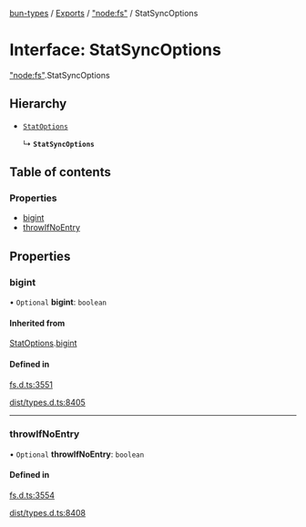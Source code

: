 [bun-types](https://github.com/oven-sh/bun-types/blob/master/api-docs/README.md) / [Exports](https://github.com/oven-sh/bun-types/blob/master/api-docs/modules.md) / ["node:fs"](https://github.com/oven-sh/bun-types/blob/master/api-docs/modules/node_fs_.md) / StatSyncOptions

# Interface: StatSyncOptions

["node:fs"](https://github.com/oven-sh/bun-types/blob/master/api-docs/modules/node_fs_.md).StatSyncOptions

## Hierarchy

- [`StatOptions`](https://github.com/oven-sh/bun-types/blob/master/api-docs/interfaces/fs_.StatOptions.md)

  ↳ **`StatSyncOptions`**

## Table of contents

### Properties

- [bigint](https://github.com/oven-sh/bun-types/blob/master/api-docs/interfaces/node_fs_.StatSyncOptions.md#bigint)
- [throwIfNoEntry](https://github.com/oven-sh/bun-types/blob/master/api-docs/interfaces/node_fs_.StatSyncOptions.md#throwifnoentry)

## Properties

### bigint

• `Optional` **bigint**: `boolean`

#### Inherited from

[StatOptions](https://github.com/oven-sh/bun-types/blob/master/api-docs/interfaces/fs_.StatOptions.md).[bigint](https://github.com/oven-sh/bun-types/blob/master/api-docs/interfaces/fs_.StatOptions.md#bigint)

#### Defined in

[fs.d.ts:3551](https://github.com/valgaze/bun-types/blob/6f8dbf8/fs.d.ts#L3551)

[dist/types.d.ts:8405](https://github.com/valgaze/bun-types/blob/6f8dbf8/dist/types.d.ts#L8405)

___

### throwIfNoEntry

• `Optional` **throwIfNoEntry**: `boolean`

#### Defined in

[fs.d.ts:3554](https://github.com/valgaze/bun-types/blob/6f8dbf8/fs.d.ts#L3554)

[dist/types.d.ts:8408](https://github.com/valgaze/bun-types/blob/6f8dbf8/dist/types.d.ts#L8408)
